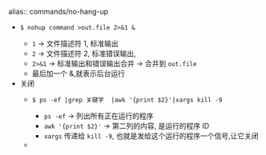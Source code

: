 alias:: commands/no-hang-up
- ```shell
  $ nohup command >out.file 2>&1 &
  ```
  - `1` -> 文件描述符 1, 标准输出
  - `2` -> 文件描述符 2, 标准错误输出,
  - `2>&1` -> 标准输出和错误输出合并 -> 合并到 `out.file`
  - 最后加一个 &,就表示后台运行
- 关闭
  - ```shell
    $ ps -ef |grep 关键字  |awk '{print $2}'|xargs kill -9
    ```
    - `ps -ef` -> 列出所有正在运行的程序
    - `awk '{print $2}'` -> 第二列的内容, 是运行的程序 ID
    - `xargs` 传递给 `kill -9`, 也就是发给这个运行的程序一个信号,让它关闭
  -